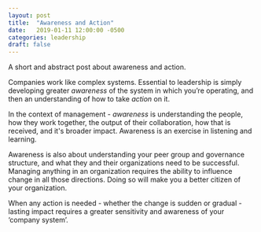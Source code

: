 ```yaml
---
layout: post
title:  "Awareness and Action"
date:   2019-01-11 12:00:00 -0500
categories: leadership
draft: false
---
```


A short and abstract post about awareness and action.

Companies work like complex systems. Essential to leadership is simply developing greater _awareness_ of the system in which you’re operating, and then an understanding of how to take _action_ on it.

In the context of management - _awareness_ is understanding the people, how they work together, the output of their collaboration, how that is received, and it's broader impact. Awareness is an exercise in listening and learning. 

Awareness is also about understanding your peer group and governance structure, and what they and their organizations need to be successful. Managing anything in an organization requires the ability to influence change in all those directions. Doing so will make you a better citizen of your organization. 

When any action is needed - whether the change is sudden or gradual - lasting impact requires a greater sensitivity and awareness of your ‘company system’.